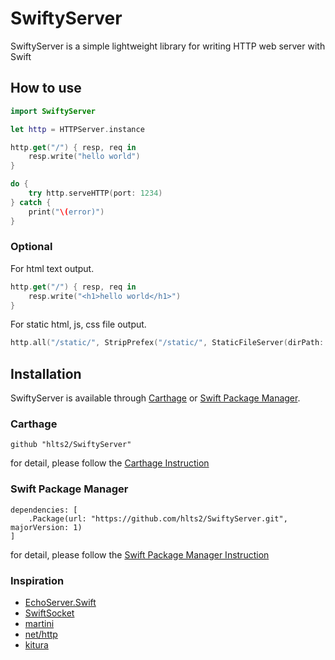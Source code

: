 # SwiftyServer
SwiftyServer is a simple lightweight library for writing HTTP web server with Swift

## How to use

```swift
import SwiftyServer

let http = HTTPServer.instance

http.get("/") { resp, req in
    resp.write("hello world")
}

do {
    try http.serveHTTP(port: 1234)
} catch {
    print("\(error)")
}
```

### Optional
For html text output.

```swift
http.get("/") { resp, req in
    resp.write("<h1>hello world</h1>")
}
```

For static html, js, css file output.

```swift
http.all("/static/", StripPrefex("/static/", StaticFileServer(dirPath: "/Static/")))
```

## Installation

SwiftyServer is available through [Carthage](https://github.com/Carthage/Carthage) or
[Swift Package Manager](https://github.com/apple/swift-package-manager).

### Carthage

```
github "hlts2/SwiftyServer"
```

for detail, please follow the [Carthage Instruction](https://github.com/Carthage/Carthage#if-youre-building-for-ios-tvos-or-watchos)

### Swift Package Manager

```
dependencies: [
    .Package(url: "https://github.com/hlts2/SwiftyServer.git", majorVersion: 1)
]
```

for detail, please follow the [Swift Package Manager Instruction](https://github.com/apple/swift-package-manager/blob/master/Documentation/Usage.md)

### Inspiration
- [EchoServer.Swift](https://gist.github.com/satoshiam/65f74106f5c69697314f)
- [SwiftSocket](https://github.com/swiftsocket/SwiftSocket)
- [martini](https://github.com/go-martini/martini)
- [net/http](https://github.com/golang/go/tree/master/src/net/http)
- [kitura](https://github.com/IBM-Swift/Kitura)
